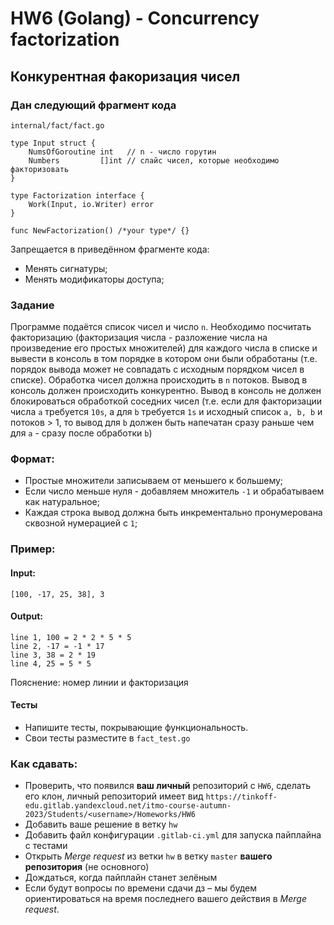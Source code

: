 # HW6 (Golang) - Concurrency factorization

## Конкурентная факоризация чисел

### Дан следующий фрагмент кода

`internal/fact/fact.go`

```golang
type Input struct {
	NumsOfGoroutine int   // n - число горутин
	Numbers         []int // слайс чисел, которые необходимо факторизовать
}

type Factorization interface {
	Work(Input, io.Writer) error
}

func NewFactorization() /*your type*/ {}
```

Запрещается в приведённом фрагменте кода:

* Менять сигнатуры;
* Менять модификаторы доступа;


### Задание

Программе подаётся список чисел и число `n`. Необходимо посчитать факторизацию (факторизация числа - разложение числа
на произведение его простых множителей) для каждого числа в списке и вывести в консоль в том порядке в котором они были
обработаны (т.е. порядок вывода может не совпадать с исходным порядком чисел в списке). Обработка чисел должна
происходить в `n` потоков. Вывод в консоль должен происходить конкурентно. Вывод в консоль не должен блокироваться
обработкой соседних чисел (т.е. если для факторизации числа `a` требуется `10s`, а для `b` требуется `1s` и исходный
список `a, b, b` и потоков > 1, то вывод для `b` должен быть напечатан сразу раньше чем для `a` - сразу после
обработки `b`)

### Формат:

* Простые множители записываем от меньшего к большему;
* Если число меньше нуля - добавляем множитель `-1` и обрабатываем как натуральное;
* Каждая строка вывод должна быть инкрементально пронумерована сквозной нумерацией с `1`;

### Пример:

#### Input:

`[100, -17, 25, 38], 3`

#### Output:
```text
line 1, 100 = 2 * 2 * 5 * 5
line 2, -17 = -1 * 17
line 3, 38 = 2 * 19
line 4, 25 = 5 * 5
```
Пояснение: номер линии и факторизация

#### Тесты

* Напишите тесты, покрывающие функциональность.
* Свои тесты разместите в `fact_test.go`


### Как сдавать:

* Проверить, что появился **ваш личный** репозиторий с `HW6`, сделать его клон,
личный репозиторий имеет вид `https://tinkoff-edu.gitlab.yandexcloud.net/itmo-course-autumn-2023/Students/<username>/Homeworks/HW6`
* Добавить ваше решение в ветку `hw`
* Добавить файл конфигурации `.gitlab-ci.yml` для запуска пайплайна с тестами
* Открыть _Merge request_ из ветки `hw` в ветку `master` **вашего репозитория** (не основного)
* Дождаться, когда пайплайн станет зелёным
* Если будут вопросы по времени сдачи дз &ndash; мы будем ориентироваться на время последнего вашего действия в _Merge request_.

